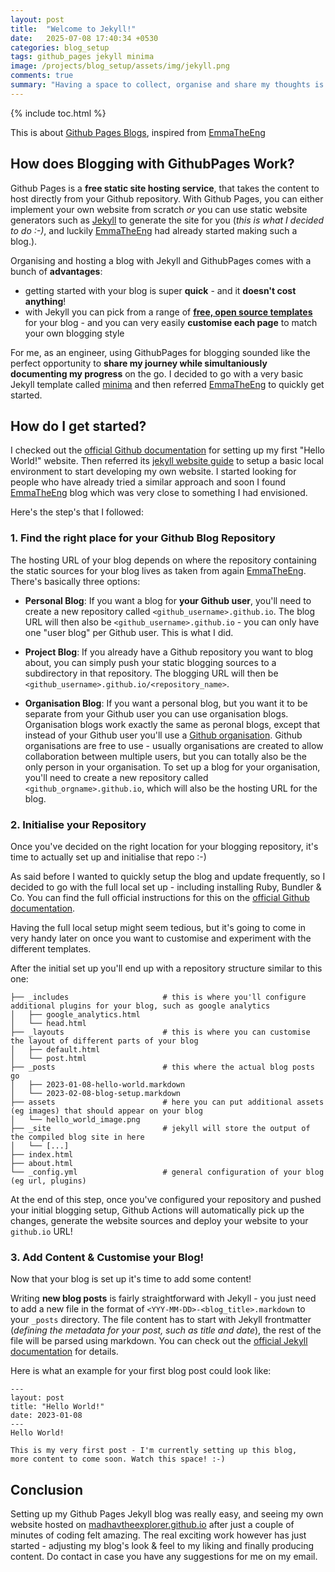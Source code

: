 ```yaml
---
layout: post
title:  "Welcome to Jekyll!"
date:   2025-07-08 17:40:34 +0530
categories: blog_setup
tags: github_pages jekyll minima
image: /projects/blog_setup/assets/img/jekyll.png
comments: true
summary: "Having a space to collect, organise and share my thoughts is what drove me to start writing my own blog. In this post I'll be sharing how I setup my own (free!) blog with github pages and tools."
---
```


{% include toc.html %}

This is about [Github Pages Blogs](https://pages.github.com/), inspired from [EmmaTheEng](https://emmatheeng.github.io/)

## How does Blogging with GithubPages Work?
Github Pages is a **free static site hosting service**, that takes the content to host directly from your Github repository. With Github Pages, you can either implement your own website from scratch _or_ you can use static website generators such as [Jekyll](https://jekyllrb.com/docs/) to generate the site for you (_this is what I decided to do :-)_, and luckily [EmmaTheEng](https://emmatheeng.github.io/) had already started making such a blog.).

Organising and hosting a blog with Jekyll and GithubPages comes with a bunch of **advantages**:
- getting started with your blog is super **quick** - and it **doesn't cost anything**!
- with Jekyll you can pick from a range of **[free, open source templates](https://jekyllthemes.io/free)** for your blog - and you can very easily **customise each page** to match your own blogging style

For me, as an engineer, using GithubPages for blogging sounded like the perfect opportunity to **share my journey while simultaniously documenting my progress** on the go. I decided to go with a very basic Jekyll template called [minima](https://github.com/jekyll/minima) and then referred [EmmaTheEng](https://emmatheeng.github.io/) to quickly get started.

## How do I get started?
I checked out the [official Github documentation](https://pages.github.com/) for setting up my first "Hello World!" website. Then referred its [jekyll website guide](https://docs.github.com/en/pages/setting-up-a-github-pages-site-with-jekyll) to setup a basic local environment to start developing my own website. I started looking for people who have already tried a similar approach and soon I found [EmmaTheEng](https://emmatheeng.github.io/) blog which was very close to something I had envisioned.

Here's the step's that I followed:

### 1. Find the right place for your Github Blog Repository
The hosting URL of your blog depends on where the repository containing the static sources for your blog lives as taken from again [EmmaTheEng](https://emmatheeng.github.io/). There's basically three options:

- **Personal Blog**: If you want a blog for **your Github user**, you'll need to create a new repository called `<github_username>.github.io`. The blog URL will then also be `<github_username>.github.io` - you can only have one "user blog" per Github user. This is what I did.

- **Project Blog**: If you already have a Github repository you want to blog about, you can simply push your static blogging sources to a subdirectory in that repository. The blogging URL will then be `<github_username>.github.io/<repository_name>`.

- **Organisation Blog**: If you want a personal blog, but you want it to be separate from your Github user you can use organisation blogs. Organisation blogs work exactly the same as peronal blogs, except that instead of your Github user you'll use a [Github organisation](https://docs.github.com/en/organizations/collaborating-with-groups-in-organizations/about-organizations). Github organisations are free to use - usually organisations are created to allow collaboration between multiple users, but you can totally also be the only person in your organisation. To set up a blog for your organisation, you'll need to create a new repository called `<github_orgname>.github.io`, which will also be the hosting URL for the blog.

### 2. Initialise your Repository
Once you've decided on the right location for your blogging repository, it's time to actually set up and initialise that repo :-)

As said before I wanted to quickly setup the blog and update frequently, so I decided to go with the full local set up - including installing Ruby, Bundler & Co. You can find the full official instructions for this on the [official Github documentation](https://docs.github.com/en/pages/setting-up-a-github-pages-site-with-jekyll/creating-a-github-pages-site-with-jekyll).

Having the full local setup might seem tedious, but it's going to come in very handy later on once you want to customise and experiment with the different templates.  

After the initial set up you'll end up with a repository structure similar to this one:

```
├── _includes                     # this is where you'll configure additional plugins for your blog, such as google analytics
│   ├── google_analytics.html
│   └── head.html
├── _layouts                      # this is where you can customise the layout of different parts of your blog
│   ├── default.html
│   └── post.html
├── _posts                        # this where the actual blog posts go
│   ├── 2023-01-08-hello-world.markdown
│   └── 2023-02-08-blog-setup.markdown
├── assets                        # here you can put additional assets (eg images) that should appear on your blog
│   └── hello_world_image.png
├── _site                         # jekyll will store the output of the compiled blog site in here
│   └── [...]
├── index.html
├── about.html
└── _config.yml                   # general configuration of your blog (eg url, plugins)

```

At the end of this step, once you've configured your repository and pushed your initial blogging setup, Github Actions will automatically pick up the changes, generate the website sources and deploy your website to your `github.io` URL!

### 3. Add Content & Customise your Blog!
Now that your blog is set up it's time to add some content!

Writing **new blog posts** is fairly straightforward with Jekyll - you just need to add a new file in the format of `<YYY-MM-DD>-<blog_title>.markdown` to your `_posts` directory. The file content has to start with Jekyll frontmatter (*defining the metadata for your post, such as title and date*), the rest of the file will be parsed using markdown. You can check out the [official Jekyll documentation](https://jekyllrb.com/docs/posts/) for details.

Here is what an example for your first blog post could look like:
```
---
layout: post
title: "Hello World!"
date: 2023-01-08
---
Hello World!

This is my very first post - I'm currently setting up this blog,
more content to come soon. Watch this space! :-)
```

## Conclusion
Setting up my Github Pages Jekyll blog was really easy, and seeing my own website hosted on [madhavtheexplorer.github.io](madhavtheexplorer.github.io) after just a couple of minutes of coding felt amazing. The real exciting work however has just started - adjusting my blog's look & feel to my liking and finally producing content. Do contact in case you have any suggestions for me on my email.
